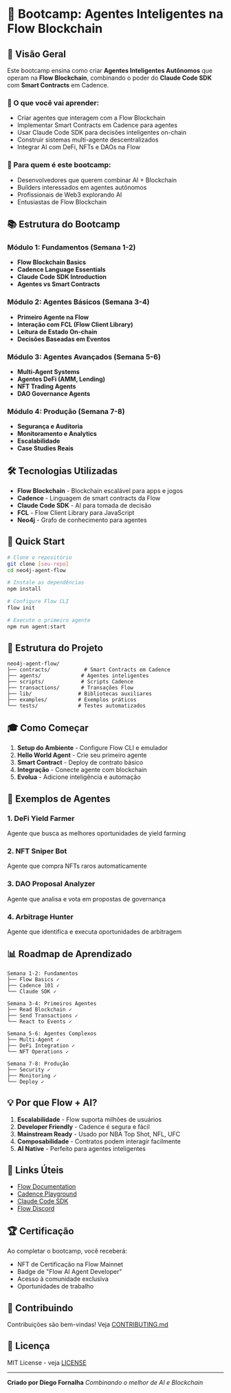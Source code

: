 # 🚀 Bootcamp: Agentes Inteligentes na Flow Blockchain

## 📘 Visão Geral

Este bootcamp ensina como criar **Agentes Inteligentes Autônomos** que operam na **Flow Blockchain**, combinando o poder do **Claude Code SDK** com **Smart Contracts** em Cadence.

### 🎯 O que você vai aprender:
- Criar agentes que interagem com a Flow Blockchain
- Implementar Smart Contracts em Cadence para agentes
- Usar Claude Code SDK para decisões inteligentes on-chain
- Construir sistemas multi-agente descentralizados
- Integrar AI com DeFi, NFTs e DAOs na Flow

### 👤 Para quem é este bootcamp:
- Desenvolvedores que querem combinar AI + Blockchain
- Builders interessados em agentes autônomos
- Profissionais de Web3 explorando AI
- Entusiastas de Flow Blockchain

## 📚 Estrutura do Bootcamp

### Módulo 1: Fundamentos (Semana 1-2)
- **Flow Blockchain Basics**
- **Cadence Language Essentials**
- **Claude Code SDK Introduction**
- **Agentes vs Smart Contracts**

### Módulo 2: Agentes Básicos (Semana 3-4)
- **Primeiro Agente na Flow**
- **Interação com FCL (Flow Client Library)**
- **Leitura de Estado On-chain**
- **Decisões Baseadas em Eventos**

### Módulo 3: Agentes Avançados (Semana 5-6)
- **Multi-Agent Systems**
- **Agentes DeFi (AMM, Lending)**
- **NFT Trading Agents**
- **DAO Governance Agents**

### Módulo 4: Produção (Semana 7-8)
- **Segurança e Auditoria**
- **Monitoramento e Analytics**
- **Escalabilidade**
- **Case Studies Reais**

## 🛠️ Tecnologias Utilizadas

- **Flow Blockchain** - Blockchain escalável para apps e jogos
- **Cadence** - Linguagem de smart contracts da Flow
- **Claude Code SDK** - AI para tomada de decisão
- **FCL** - Flow Client Library para JavaScript
- **Neo4j** - Grafo de conhecimento para agentes

## 🚀 Quick Start

```bash
# Clone o repositório
git clone [seu-repo]
cd neo4j-agent-flow

# Instale as dependências
npm install

# Configure Flow CLI
flow init

# Execute o primeiro agente
npm run agent:start
```

## 📂 Estrutura do Projeto

```
neo4j-agent-flow/
├── contracts/           # Smart Contracts em Cadence
├── agents/             # Agentes inteligentes
├── scripts/            # Scripts Cadence
├── transactions/       # Transações Flow
├── lib/               # Bibliotecas auxiliares
├── examples/          # Exemplos práticos
└── tests/             # Testes automatizados
```

## 🎓 Como Começar

1. **Setup do Ambiente** - Configure Flow CLI e emulador
2. **Hello World Agent** - Crie seu primeiro agente
3. **Smart Contract** - Deploy de contrato básico
4. **Integração** - Conecte agente com blockchain
5. **Evolua** - Adicione inteligência e automação

## 🤖 Exemplos de Agentes

### 1. DeFi Yield Farmer
Agente que busca as melhores oportunidades de yield farming

### 2. NFT Sniper Bot
Agente que compra NFTs raros automaticamente

### 3. DAO Proposal Analyzer
Agente que analisa e vota em propostas de governança

### 4. Arbitrage Hunter
Agente que identifica e executa oportunidades de arbitragem

## 📊 Roadmap de Aprendizado

```
Semana 1-2: Fundamentos
├── Flow Basics ✓
├── Cadence 101 ✓
└── Claude SDK ✓

Semana 3-4: Primeiros Agentes
├── Read Blockchain ✓
├── Send Transactions ✓
└── React to Events ✓

Semana 5-6: Agentes Complexos
├── Multi-Agent ✓
├── DeFi Integration ✓
└── NFT Operations ✓

Semana 7-8: Produção
├── Security ✓
├── Monitoring ✓
└── Deploy ✓
```

## 💡 Por que Flow + AI?

1. **Escalabilidade** - Flow suporta milhões de usuários
2. **Developer Friendly** - Cadence é segura e fácil
3. **Mainstream Ready** - Usado por NBA Top Shot, NFL, UFC
4. **Composabilidade** - Contratos podem interagir facilmente
5. **AI Native** - Perfeito para agentes inteligentes

## 🔗 Links Úteis

- [Flow Documentation](https://docs.onflow.org)
- [Cadence Playground](https://play.onflow.org)
- [Claude Code SDK](https://github.com/anthropics/claude-code-sdk)
- [Flow Discord](https://discord.gg/flow)

## 🏆 Certificação

Ao completar o bootcamp, você receberá:
- NFT de Certificação na Flow Mainnet
- Badge de "Flow AI Agent Developer"
- Acesso à comunidade exclusiva
- Oportunidades de trabalho

## 🤝 Contribuindo

Contribuições são bem-vindas! Veja [CONTRIBUTING.md](CONTRIBUTING.md)

## 📄 Licença

MIT License - veja [LICENSE](LICENSE)

---

**Criado por Diego Fornalha**
*Combinando o melhor de AI e Blockchain*